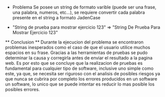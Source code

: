* Problema
Se posee un string de formato varible (puede ser una frase, una palabra, numeros, etc...), se requiere convertir
cada palabra presente en el string a formato JadenCase

* "String de prueba para mostrar ejercicio 123" => "String De Prueba Para Mostrar Ejercicio 123"

** Conclusion **
Durante la ejecucion del problema se encontraron problemas inesperados como el caso de que el usuario utilice muchos
espacios en su frase. Gracias a las herramientas de pruebas se pudo determinar la causa y corregirla antes de
enviar el resultado a la pagina web.
Es por esto que se concluye que la realizacion de pruebas es fundamental para cualquier tipo de software, inclusive
uno simple como este, ya que, se necesita ser riguroso con el analisis de posibles riesgos ya que nunca se cubrira por 
completo los errores producidos en un software un software, lo unico que se puede intentar es reducir lo mas posible los posibles
errores.
